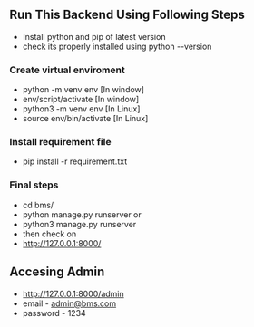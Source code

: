 ## Run This Backend Using Following Steps

- Install python and pip of latest version
- check its properly installed using python --version

### Create virtual enviroment

- python -m venv env [In window]
- env/script/activate [In window]
- python3 -m venv env [In Linux]
- source env/bin/activate [In Linux]

### Install requirement file

- pip install -r requirement.txt

### Final steps

- cd bms/
- python manage.py runserver or
- python3 manage.py runserver
- then check on
- http://127.0.0.1:8000/

## Accesing Admin

- http://127.0.0.1:8000/admin
- email - admin@bms.com
- password - 1234
